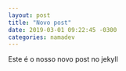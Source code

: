 ```yaml
---
layout: post
title: "Novo post"
date: 2019-03-01 09:22:45 -0300
categories: namadev
---
```


Este é o nosso novo post no jekyll
